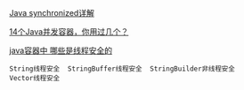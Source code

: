 [Java synchronized详解](https://www.cnblogs.com/devinzhang/archive/2011/12/14/2287675.html)

[14个Java并发容器，你用过几个？](https://zhuanlan.zhihu.com/p/268231810)

[java容器中   哪些是线程安全的](https://www.cnblogs.com/mark5/p/11107310.html)




```
String线程安全  StringBuffer线程安全  StringBuilder非线程安全
Vector线程安全



```